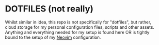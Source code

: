 # DOTFILES (not really)

Whilst similar in idea, this repo is not specifically for "dotfiles", but rather, cloud storage for my personal
configuration files, scripts and other assets. Anything and everything needed for my setup is found here OR is tightly
bound to the setup of my [Neovim](https://github.com/HonsonCooky/cookie-nvim) configuration.
